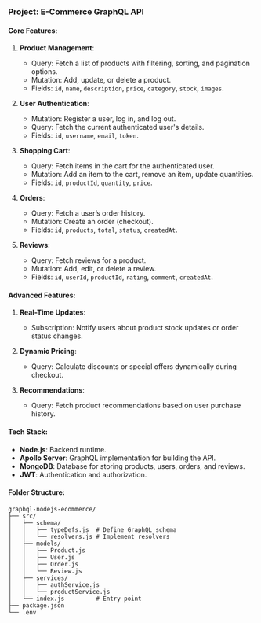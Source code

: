 ### Project: **E-Commerce GraphQL API**

#### Core Features:
1. **Product Management**:
   - Query: Fetch a list of products with filtering, sorting, and pagination options.
   - Mutation: Add, update, or delete a product.
   - Fields: `id`, `name`, `description`, `price`, `category`, `stock`, `images`.

2. **User Authentication**:
   - Mutation: Register a user, log in, and log out.
   - Query: Fetch the current authenticated user's details.
   - Fields: `id`, `username`, `email`, `token`.

3. **Shopping Cart**:
   - Query: Fetch items in the cart for the authenticated user.
   - Mutation: Add an item to the cart, remove an item, update quantities.
   - Fields: `id`, `productId`, `quantity`, `price`.

4. **Orders**:
   - Query: Fetch a user’s order history.
   - Mutation: Create an order (checkout).
   - Fields: `id`, `products`, `total`, `status`, `createdAt`.

5. **Reviews**:
   - Query: Fetch reviews for a product.
   - Mutation: Add, edit, or delete a review.
   - Fields: `id`, `userId`, `productId`, `rating`, `comment`, `createdAt`.

#### Advanced Features:
1. **Real-Time Updates**:
   - Subscription: Notify users about product stock updates or order status changes.

2. **Dynamic Pricing**:
   - Query: Calculate discounts or special offers dynamically during checkout.

3. **Recommendations**:
   - Query: Fetch product recommendations based on user purchase history.

#### Tech Stack:
- **Node.js**: Backend runtime.
- **Apollo Server**: GraphQL implementation for building the API.
- **MongoDB**: Database for storing products, users, orders, and reviews.
- **JWT**: Authentication and authorization.

#### Folder Structure:
```
graphql-nodejs-ecommerce/
├── src/
│   ├── schema/
│   │   ├── typeDefs.js  # Define GraphQL schema
│   │   └── resolvers.js # Implement resolvers
│   ├── models/
│   │   ├── Product.js
│   │   ├── User.js
│   │   ├── Order.js
│   │   └── Review.js
│   ├── services/
│   │   ├── authService.js
│   │   └── productService.js
│   └── index.js         # Entry point
├── package.json
└── .env
```
